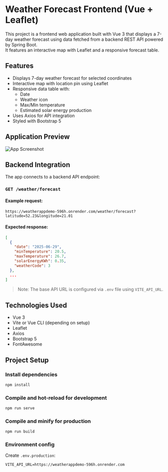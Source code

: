 # Weather Forecast Frontend (Vue + Leaflet)

This project is a frontend web application built with Vue 3 that displays a 7-day weather forecast using data fetched from a backend REST API powered by Spring Boot.  
It features an interactive map with Leaflet and a responsive forecast table.

## Features

- Displays 7-day weather forecast for selected coordinates
- Interactive map with location pin using Leaflet
- Responsive data table with:
  - Date
  - Weather icon
  - Max/Min temperature
  - Estimated solar energy production
- Uses Axios for API integration
- Styled with Bootstrap 5

## Application Preview

![App Screenshot](./screenshot.png)

## Backend Integration

The app connects to a backend API endpoint:

### `GET /weather/forecast`

#### Example request:
```
https://weatherappdemo-596h.onrender.com/weather/forecast?latitude=52.23&longitude=21.01
```

#### Expected response:
```json
[
  {
    "date": "2025-06-29",
    "minTemperature": 20.5,
    "maxTemperature": 26.7,
    "solarEnergyKWh": 0.35,
    "weatherCode": 3
  },
  ...
]
```

> Note: The base API URL is configured via `.env` file using `VITE_API_URL`.

## Technologies Used

- Vue 3
- Vite or Vue CLI (depending on setup)
- Leaflet
- Axios
- Bootstrap 5
- FontAwesome

## Project Setup

### Install dependencies
```bash
npm install
```

### Compile and hot-reload for development
```bash
npm run serve
```

### Compile and minify for production
```bash
npm run build
```

### Environment config
Create `.env.production`:
```
VITE_API_URL=https://weatherappdemo-596h.onrender.com
```





